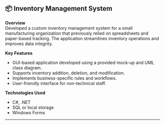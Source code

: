 ## 📦 Inventory Management System

**Overview**  
Developed a custom inventory management system for a small manufacturing organization that previously relied on spreadsheets and paper-based tracking. The application streamlines inventory operations and improves data integrity.

**Key Features**
- GUI-based application developed using a provided mock-up and UML class diagram.
- Supports inventory addition, deletion, and modification.
- Implements business-specific rules and workflows.
- User-friendly interface for non-technical staff.

**Technologies Used**
- C#, .NET 
- SQL or local storage
- Windows Forms

---
